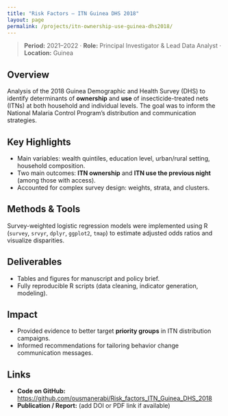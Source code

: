```yaml
---
title: "Risk Factors – ITN Guinea DHS 2018"
layout: page
permalink: /projects/itn-ownership-use-guinea-dhs2018/
---
```


> **Period:** 2021–2022 · **Role:** Principal Investigator & Lead Data Analyst · **Location:** Guinea

## Overview
Analysis of the 2018 Guinea Demographic and Health Survey (DHS) to identify determinants of **ownership** and **use** of insecticide-treated nets (ITNs) at both household and individual levels. The goal was to inform the National Malaria Control Program’s distribution and communication strategies.

## Key Highlights
- Main variables: wealth quintiles, education level, urban/rural setting, household composition.
- Two main outcomes: **ITN ownership** and **ITN use the previous night** (among those with access).
- Accounted for complex survey design: weights, strata, and clusters.

## Methods & Tools
Survey-weighted logistic regression models were implemented using R (`survey`, `srvyr`, `dplyr`, `ggplot2`, `tmap`) to estimate adjusted odds ratios and visualize disparities.

## Deliverables
- Tables and figures for manuscript and policy brief.
- Fully reproducible R scripts (data cleaning, indicator generation, modeling).

## Impact
- Provided evidence to better target **priority groups** in ITN distribution campaigns.
- Informed recommendations for tailoring behavior change communication messages.

## Links
- **Code on GitHub:** https://github.com/ousmanerabi/Risk_factors_ITN_Guinea_DHS_2018  
- **Publication / Report:** (add DOI or PDF link if available)
